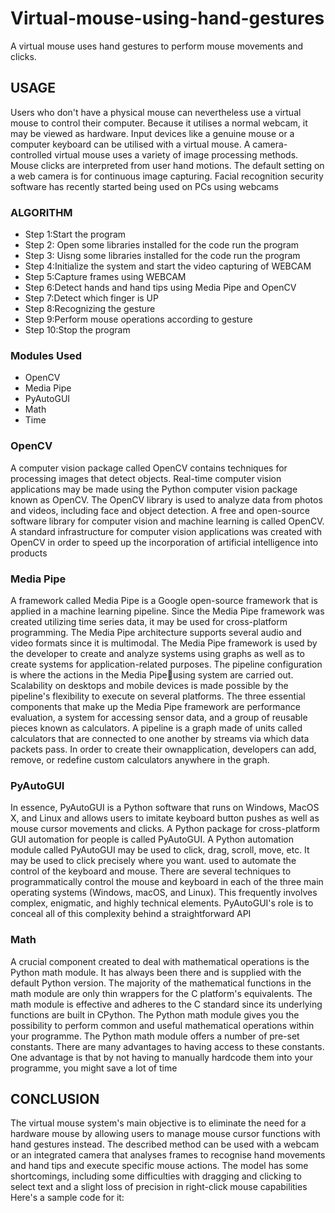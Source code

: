 # Virtual-mouse-using-hand-gestures
A virtual mouse uses hand gestures to perform mouse movements and clicks.

## USAGE
Users who don't have a physical mouse can nevertheless use a virtual mouse to control their 
computer. Because it utilises a normal webcam, it may be viewed as hardware. Input devices like a genuine mouse or a computer keyboard can be utilised with a virtual mouse. A camera-controlled virtual mouse uses a variety of image processing methods. Mouse clicks are interpreted from user hand motions. The default setting on a web camera is for continuous image capturing. Facial recognition security software has recently started being used on PCs using webcams
### ALGORITHM
* Step 1:Start the program
* Step 2: Open some libraries installed for the code run the program
* Step 3: Uisng some libraries installed for the code run the program
* Step 4:Initialize the system and start the video capturing of WEBCAM
* Step 5:Capture frames using WEBCAM
* Step 6:Detect hands and hand tips using Media Pipe and OpenCV
* Step 7:Detect which finger is UP
* Step 8:Recognizing the gesture
* Step 9:Perform mouse operations according to gesture
* Step 10:Stop the program
###   Modules Used
* OpenCV
* Media Pipe
* PyAutoGUI
* Math
* Time
### OpenCV
A computer vision package called OpenCV contains techniques for processing images that detect objects. Real-time computer vision applications may be made using the Python computer vision package known as OpenCV. The OpenCV library is used to analyze data from photos and videos, including face and object detection. A free and open-source software library for computer vision and machine learning is called OpenCV. A standard infrastructure for computer vision applications was created with OpenCV in order to speed up the incorporation of artificial intelligence into products
### Media Pipe
A framework called Media Pipe is a Google open-source framework that is applied in a machine 
learning pipeline. Since the Media Pipe framework 
was created utilizing time series data, it may be used 
for cross-platform programming. The Media Pipe
architecture supports several audio and video formats 
since it is multimodal. The Media Pipe framework is 
used by the developer to create and analyze systems 
using graphs as well as to create systems for 
application-related purposes. The pipeline 
configuration is where the actions in the Media Pipeusing system are carried out. Scalability on desktops and mobile devices is made possible by the pipeline's flexibility to execute on several platforms. The three essential components that make up the Media Pipe framework are performance evaluation, a system for accessing sensor data, and a group of reusable pieces known as calculators. A pipeline is a graph made of units called calculators that are connected to one another by streams via which data packets pass. In order to create their ownapplication, developers can add, remove, or redefine custom calculators anywhere in the graph.
### PyAutoGUI
In essence, PyAutoGUI is a Python software that runs on Windows, MacOS X, and Linux and allows users to imitate keyboard button pushes as well as mouse cursor movements and clicks. A Python package for cross-platform GUI automation for people is called PyAutoGUI. A Python automation module called PyAutoGUI may be used to click, drag, scroll, move, etc. It may be used to click precisely where you want. used to automate the control of the keyboard and mouse. There are several techniques to programmatically control the mouse and keyboard in each of the three main operating systems (Windows, macOS, and Linux). This frequently involves complex, enigmatic, and highly technical elements. PyAutoGUI's role is to conceal all of this complexity behind a straightforward API
### Math
A crucial component created to deal with mathematical operations is the Python math module. 
It has always been there and is supplied with the default Python version. The majority of the 
mathematical functions in the math module are only thin wrappers for the C platform's equivalents. The math module is effective and adheres to the C standard since its underlying functions are built in CPython. The Python math module gives you the possibility to perform common and useful mathematical operations within your programme. The Python math module offers a number of pre-set constants. There are many advantages to having access to these constants. One advantage is that by not having to manually hardcode them into your programme, you might save a lot of time
## CONCLUSION
The virtual mouse system's main objective is to eliminate the need for a hardware mouse by allowing users to manage mouse cursor functions with hand gestures instead. The described method can be used with a webcam or an integrated camera that analyses frames to
recognise hand movements and hand tips and execute specific mouse actions. The model has some 
shortcomings, including some difficulties with dragging and clicking to select text and a slight loss of precision in right-click mouse capabilities
Here's a sample code for it:
